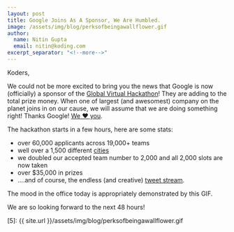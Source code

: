 ```yaml
---
layout: post
title: Google Joins As A Sponsor, We Are Humbled.
image: /assets/img/blog/perksofbeingawallflower.gif
author:
  name: Nitin Gupta
  email: nitin@koding.com
excerpt_separator: "<!--more-->"
---
```


Koders,

We could not be more excited to bring you the news that Google is now (officially) <!--more--> a sponsor of the [Global Virtual Hackathon][1]! They are adding to the total prize money. When one of largest (and awesomest) company on the planet joins in on our cause, we will assume that we are doing something right! Thanks Google! [We ♥ you][2].

The hackathon starts in a few hours, here are some stats:

* over 60,000 applicants across 19,000+ teams
* well over a 1,500 different [cities][3]
* we doubled our accepted team number to 2,000 and all 2,000 slots are now taken
* over $35,000 in prizes
* ....and of course, the endless (and creative) [tweet stream][4].

The mood in the office today is appropriately demonstrated by this GIF.

We are so looking forward to the next 48 hours!

[1]: http://blog.koding.com/2014/10/hackathon/ "Let's hack together, no matter where we are!"
[2]: https://www.google.com/search?q=5+%2B+(-+sqrt(1-+x%5E2-+(y-+abs(x))%5E2))cos(30((1-x%5E2-(y-abs(x))%5E2)))%2C+x+is+from+-1+to+1%2C+y+is+from+-1+to+1.5%2C+z+is+from+1+to+5&oq=5+%2B+(-+sqrt(1-+x%5E2-+(y-+abs(x))%5E2))cos(30((1-x%5E2-(y-abs(x))%5E2)))%2C+x+is+from+-1+to+1%2C+y+is+from+-1+to+1.5%2C+z+is+from+1+to+5&aqs=chrome..69i57.488j0j7&sourceid=chrome&es_sm=91&ie=UTF-8 "hearts"
[3]: http://blog.koding.com/2014/11/globalhackathon/ "When We Said "
[4]: https://twitter.com/search?f=realtime&q=koding%20hackathon "Tweet stream"
[5]: {{ site.url }}/assets/img/blog/perksofbeingawallflower.gif
